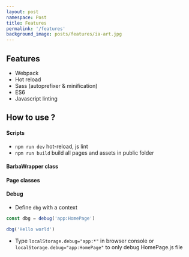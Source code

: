 ```yaml
---
layout: post
namespace: Post
title: Features
permalink: '/features'
background_image: posts/features/ia-art.jpg
---
```




## Features

- Webpack
- Hot reload
- Sass (autoprefixer & minification)
- ES6
- Javascript linting

## How to use ?

#### Scripts

- `npm run dev` hot-reload, js lint
- `npm run build` build all pages and assets in public folder

#### BarbaWrapper class
#### Page classes
#### Debug

- Define `dbg` with a context

``` javascript
const dbg = debug('app:HomePage')

dbg('Hello world')
```

- Type `localStorage.debug="app:*"` in browser console or `localStorage.debug="app:HomePage"` to only debug HomePage.js file
